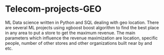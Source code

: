 # Telecom-projects-GEO
ML Data science written in Python and SQL dealing with geo location. There are several ML projects using xgboost boost algorithm to find the best place in any area to put a store to get the maximum revenue. The main parameters which influence the revenue maximization are location, specific people, number of other stores and other organizations built near by and etc.  
